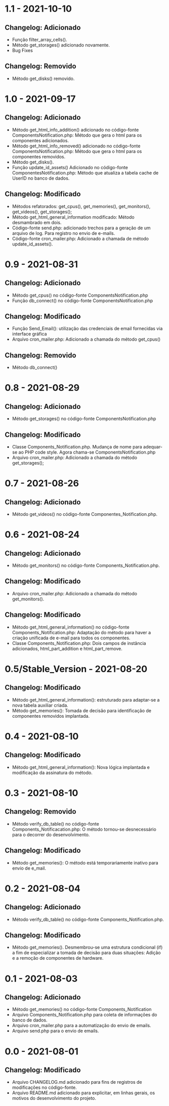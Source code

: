 # 1.1 - 2021-10-10
## Changelog: Adicionado
- Função filter_array_cells().
- Método get_storages() adicionado novamente.
- Bug Fixes

## Changelog: Removido
- Método get_disks() removido.


# 1.0 - 2021-09-17
## Changelog: Adicionado
- Método get_html_info_addition() adicionado no código-fonte ComponentsNotification.php: Método que gera o html para os componentes 
adicionados.
- Método get_html_info_removed() adicionado no código-fonte ComponentsNotification.php:  Método que gera o html para os componentes
removidos.
- Método get_disks().
- Função update_id_assets() Adicionado no código-fonte ComponentesNotification.php: Método que atualiza a tabela cache de UserID no banco de dados. 

## Changelog: Modificado
- Métodos refatorados: get_cpus(), get_memories(), get_monitors(), get_videos(), get_storages();
- Método get_html_general_information modificado: Método desmambrado em dois.
- Código-fonte send.php: adicionado trechos para a geração de um arquivo de log. Para registro no envio de e-mails.
- Código-fonte cron_mailer.php: Adicionado a chamada de método update_id_assets(). 

# 0.9 - 2021-08-31
## Changelog: Adicionado
- Método get_cpus() no código-fonte ComponentsNotification.php
- Função db_connect() no código-fonte ComponentsNotification.php	

## Changelog: Modificado
- Função Send_Email(): utilização das credenciais de email fornecidas via interface gráfica
- Arquivo cron_mailer.php: Adicionado a chamada do método get_cpus()

## Changelog: Removido
- Método db_connect()

# 0.8 - 2021-08-29
## Changelog: Adicionado
- Método get_storages() no código-fonte ComponentsNotification.php

## Changelog: Modificado
- Classe Components_Notification.php. Mudança de nome para adequar-se ao PHP code style. Agora chama-se ComponentsNotification.php
- Arquivo cron_mailer.php: Adicionado a chamada do método get_storages();

# 0.7 - 2021-08-26
## Changelog: Adicionado
- Método get_videos() no código-fonte Componentes_Notification.php.

# 0.6 - 2021-08-24
## Changelog: Adicionado
- Método get_monitors() no código-fonte Components_Notification.php.

## Changelog: Modificado
- Arquivo cron_mailer.php: Adicionado a chamada do método get_monitors().

## Changelog: Modificado
- Método get_html_general_information() no código-fonte Components_Notification.php: Adaptação do método para haver a criação unificada de e-mail para todos os componentes. 
- Classe Components_Notification.php: Dois campos de instância adicionados, html_part_addition e html_part_remove.

# 0.5/Stable_Version - 2021-08-20
## Changelog: Modificado
- Método get_html_general_information(): estruturado para adaptar-se a nova tabela auxiliar criada.
- Método get_memories(): Tomada de decisão para identificação de componentes removidos implantada.

# 0.4 - 2021-08-10
## Changelog: Modificado
- Método get_html_general_information(): Nova lógica implantada e modificação da assinatura do método.

# 0.3 - 2021-08-10
## Changelog: Removido
- Método verify_db_table() no código-fonte Components_Notificacation.php: O método tornou-se desnecessário para o decorrer do desenvolvimento.

## Changelog: Modificado
- Método get_memories(): O método está temporariamente inativo para envio de e_mail. 

# 0.2 - 2021-08-04
## Changelog: Adicionado
- Método verify_db_table() no código-fonte Components_Notification.php.

## Changelog: Modificado
- Método get_memories(). Desmembrou-se uma estrutura condicional (if) a fim de especializar a tomada
de decisão para duas situações: Adição e a remoção de componentes de hardware.

# 0.1 - 2021-08-03
## Changelog: Adicionado
- Método get_memories() no código-fonte Components_Notification
- Arquivo Components_Notification.php para coleta de informações do banco de dados.
- Arquivo cron_mailer.php para a automatização do envio de emails.
- Arquivo send.php para o envio de emails.

# 0.0 - 2021-08-01
## Changelog: Modificado
- Arquivo CHANGELOG.md adicionado para fins de registros de modificações no código-fonte.
- Arquivo README.md adicionado para explicitar, em linhas gerais, os motivos do  desenvolvimento do projeto.
